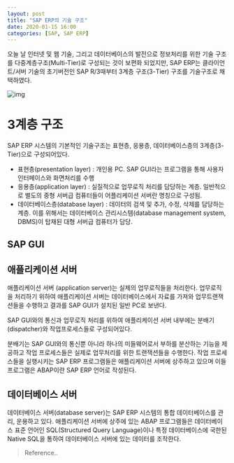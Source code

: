 ```yaml
---
layout: post
title: "SAP ERP의 기술 구조"
date: 2020-01-15 16:00
categories: [SAP, SAP ERP]
---
```


오늘 날 인터넷 및 웹 기술, 그리고 데이터베이스의 발전으로 정보처리를 위한 기술 구조를 다중계층구조(Multi-Tier)로 구성되는 것이 보편화 되었지만, SAP ERP는 클라이언트/서버 기술의 초기버전인 SAP R/3때부터 3계층 구조(3-Tier) 구조를 기술구조로 채택하였다.

![img](https://img1.daumcdn.net/thumb/R1280x0/?scode=mtistory2&fname=https%3A%2F%2Fk.kakaocdn.net%2Fdn%2FI9phZ%2FbtqBf2H5iuD%2FMVvEJAqF2m3fLYYk5KjZW0%2Fimg.png)

# 3계층 구조
SAP ERP 시스템의 기본적인 기술구조는 표현층, 응용층, 데이터베이스층의 3계층(3-Tier)으로 구성되어있다.

- 표현층(presentation layer) : 개인용 PC. SAP GUI라는 프로그램을 통해 사용자 인터페이스와 화면처리를 수행
- 응용층(application layer) : 실질적으로 업무로직 처리를 담당하는 계층. 일반적으로 별도의 중형 서버급 컴퓨터들이 어플리케이션 서버란 명칭으로 구성됨.
- 데이터베이스층(database layer) : 데이터의 검색 및 추가, 수정, 삭제를 담당하는 계층. 이를 위해서는 데이터베이스 관리시스템(database management system, DBMS)이 탑재된 대형 서버급 컴퓨터가 담당.


## SAP GUI

## 애플리케이션 서버
애플리케이션 서버 (application server)는 실제의 업무로직들을 처리한다. 업무로직을 처리하기 위하여 애플리케이션 서버는 데이터베이스에서 자료를 가져와 업무트랜잭션들을 수행하고 결과를 SAP GUI가 설치된 일반 PC로 보낸다.

SAP GUI와의 통신과 업무로직 처리를 위하여 애플리케이션 서버 내부에는 분배기(dispatcher)와 작업프로세스들로 구성되어있다.

분배기는 SAP GUI와의 통신뿐 아니라 하나의 미들웨어로서 부하를 분산하는 기능을 제공하고 작업 프로세스들은 실제로 업무처리를 위한 트랜잭션들을 수행한다. 작업 프로세스들을 실행시키는 SAP ERP 프로그램들은 애플리케이션 서버에 상주하고 있으며 이들 프로그램은 ABAP이란 SAP ERP 언어로 작성된다.

## 데이터베이스 서버
데이터베이스 서버(database server)는 SAP ERP 시스템의 통합 데이터베이스를 관리, 운용하고 있다. 애플리케이션 서버에 상주에 있는 ABAP 프로그램들은 데이터베이스 표준 언어인 SQL(Structured Query Language)이나 특정 데이터베이스에 국한된 Native SQL을 통하여 데이터베이스 서버에 있는 데이터를 조작한다. 


> Reference..